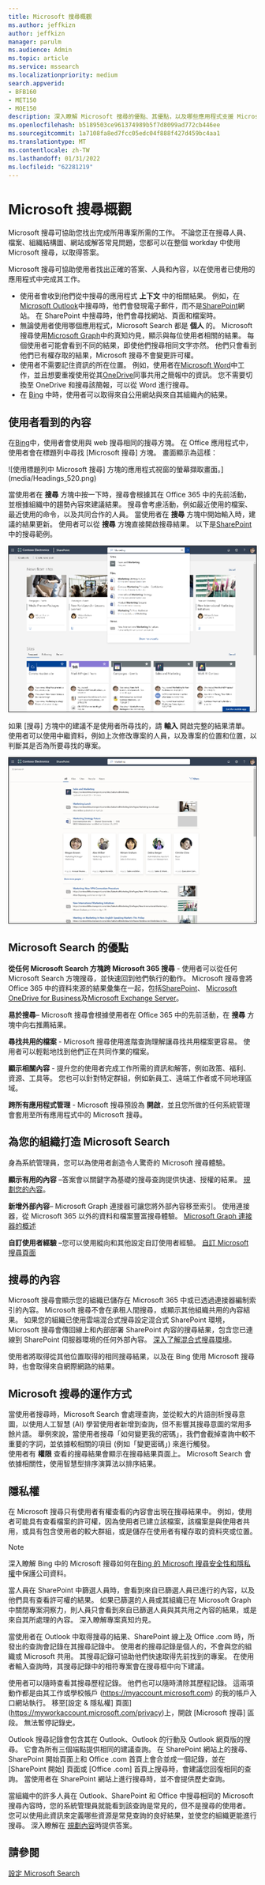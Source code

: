 ```yaml
---
title: Microsoft 搜尋概觀
ms.author: jeffkizn
author: jeffkizn
manager: parulm
ms.audience: Admin
ms.topic: article
ms.service: mssearch
ms.localizationpriority: medium
search.appverid:
- BFB160
- MET150
- MOE150
description: 深入瞭解 Microsoft 搜尋的優點、其優點，以及哪些應用程式支援 Microsoft 搜尋。
ms.openlocfilehash: b5189503ce961374989b5f7d8099ad772cb446ee
ms.sourcegitcommit: 1a7108fa8ed7fcc05edc04f888f427d459bc4aa1
ms.translationtype: MT
ms.contentlocale: zh-TW
ms.lasthandoff: 01/31/2022
ms.locfileid: "62281219"
---
```

# <a name="overview-of-microsoft-search"></a>Microsoft 搜尋概觀

Microsoft 搜尋可協助您找出完成所用專案所需的工作。 不論您正在搜尋人員、檔案、組織結構圖、網站或解答常見問題，您都可以在整個 workday 中使用 Microsoft 搜尋，以取得答案。

Microsoft 搜尋可協助使用者找出正確的答案、人員和內容，以在使用者已使用的應用程式中完成其工作。

- 使用者會收到他們從中搜尋的應用程式 **上下文** 中的相關結果。 例如，在[Microsoft Outlook](https://www.microsoft.com/outlook)中搜尋時，他們會發現電子郵件，而不是[SharePoint](http://sharepoint.com/)網站。 在 SharePoint 中搜尋時，他們會尋找網站、頁面和檔案時。
- 無論使用者使用哪個應用程式，Microsoft Search 都是 **個人** 的。 Microsoft 搜尋使用[Microsoft Graph](https://developer.microsoft.com/graph/)中的真知灼見，顯示與每位使用者相關的結果。 每個使用者可能會看到不同的結果，即使他們搜尋相同文字亦然。 他們只會看到他們已有權存取的結果，Microsoft 搜尋不會變更許可權。
- 使用者不需要記住資訊的所在位置。 例如，使用者在[Microsoft Word](https://products.office.com/word)中工作，並且想要重複使用從其[OneDrive](https://onedrive.live.com/about/)同事共用之簡報中的資訊。 您不需要切換至 OneDrive 和搜尋該簡報，可以從 Word 進行搜尋。
- 在 [Bing](https://bing.com) 中時，使用者可以取得來自公用網站與來自其組織內的結果。

## <a name="what-users-see"></a>使用者看到的內容

在[Bing](https://bing.com)中，使用者會使用與 web 搜尋相同的搜尋方塊。 在 Office 應用程式中，使用者會在標題列中尋找 [Microsoft 搜尋] 方塊。 畫面顯示為這樣：

![使用標題列中 Microsoft 搜尋] 方塊的應用程式視窗的螢幕擷取畫面。](media/Headings_520.png)

當使用者在 **搜尋** 方塊中按一下時，搜尋會根據其在 Office 365 中的先前活動，並根據組織中的趨勢內容來建議結果。 搜尋會考慮活動，例如最近使用的檔案、最近使用的命令，以及共同合作的人員。 當使用者在 **搜尋** 方塊中開始輸入時，建議的結果更新。 使用者可以從 **搜尋** 方塊直接開啟搜尋結果。 以下是[SharePoint](http://sharepoint.com/)中的搜尋範例。

![包含查詢及建議結果的 Microsoft 搜尋方塊的螢幕擷取畫面。](media/SERP_text_520.png)

如果 [搜尋] 方塊中的建議不是使用者所尋找的，請 **輸入** 開啟完整的結果清單。 使用者可以使用中繼資料，例如上次修改專案的人員，以及專案的位置和位置，以判斷其是否為所要尋找的專案。

![Microsoft 搜尋結果頁面的螢幕擷取畫面。](media/search_box.png)

## <a name="benefits-of-microsoft-search"></a>Microsoft Search 的優點

**從任何 Microsoft Search 方塊跨 Microsoft 365 搜尋** - 使用者可以從任何 Microsoft Search 方塊搜尋，並快速回到他們執行的動作。 Microsoft 搜尋會將 Office 365 中的資料來源的結果彙集在一起，包括[SharePoint](http://sharepoint.com/)、 [Microsoft OneDrive for Business](https://onedrive.live.com/about/business/)及[Microsoft Exchange Server](https://products.office.com/exchange/microsoft-exchange-server)。

**易於搜尋**– Microsoft 搜尋會根據使用者在 Office 365 中的先前活動，在 **搜尋** 方塊中向右推薦結果。

**尋找共用的檔案** - Microsoft 搜尋使用進階查詢理解讓尋找共用檔案更容易。 使用者可以輕鬆地找到他們正在共同作業的檔案。

**顯示相關內容** - 提升您的使用者完成工作所需的資訊和解答，例如政策、福利、資源、工具等。 您也可以針對特定群組，例如新員工、遠端工作者或不同地理區域。

**跨所有應用程式管理** - Microsoft 搜尋預設為 **開啟**，並且您所做的任何系統管理會套用至所有應用程式中的 Microsoft 搜尋。

## <a name="tailoring-microsoft-search-to-your-organization"></a>為您的組織打造 Microsoft Search

身為系統管理員，您可以為使用者創造令人驚奇的 Microsoft 搜尋體驗。

**顯示有用的內容** –答案會以關鍵字為基礎的搜尋查詢提供快速、授權的結果。 [規劃您的內容](plan-your-content.md)。

**新增外部內容**– Microsoft Graph 連接器可讓您將外部內容移至索引。 使用連接器，從 Microsoft 365 以外的資料和檔案豐富搜尋體驗。 [Microsoft Graph 連接器的概述](connectors-overview.md)

**自訂使用者經驗** –您可以使用縱向和其他設定自訂使用者經驗。 [自訂 Microsoft 搜尋頁面](customize-search-page.md)

## <a name="what-content-is-searched"></a>搜尋的內容

Microsoft 搜尋會顯示您的組織已儲存在 Microsoft 365 中或已透過連接器編制索引的內容。 Microsoft 搜尋不會在承租人間搜尋，或顯示其他組織共用的內容結果。 如果您的組織已使用雲端混合式搜尋設定混合式 SharePoint 環境，Microsoft 搜尋會傳回線上和內部部署 SharePoint 內容的搜尋結果，包含您已連線到 SharePoint 伺服器環境的任何外部內容。 [深入了解混合式搜尋環境](/sharepoint/hybrid/learn-about-cloud-hybrid-search-for-sharepoint)。

使用者將取得從其他位置取得的相同搜尋結果，以及在 Bing 使用 Microsoft 搜尋時，也會取得來自網際網路的結果。

## <a name="how-microsoft-search-works"></a>Microsoft 搜尋的運作方式

當使用者搜尋時，Microsoft Search 會處理查詢，並從較大的片語剖析搜尋意圖，以使用人工智慧 (AI) 學習使用者新增到查詢，但不影響其搜尋意圖的常用多餘片語。 舉例來說，當使用者搜尋「如何變更我的密碼」，我們會截掉查詢中較不重要的字詞，並依據較相關的項目 (例如「變更密碼」) 來進行觸發。  
使用者有 **權限** 查看的搜尋結果會顯示在搜尋結果頁面上。 Microsoft Search 會依據相關性，使用智慧型排序演算法以排序結果。

## <a name="privacy"></a>隱私權
在 Microsoft 搜尋只有使用者有權查看的內容會出現在搜尋結果中。 例如，使用者可能具有查看檔案的許可權，因為使用者已建立該檔案，該檔案是與使用者共用，或具有包含使用者的較大群組，或是儲存在使用者有權存取的資料夾或位置。
> [!NOTE]
> 深入瞭解 Bing 中的 Microsoft 搜尋如何在[Bing 的 Microsoft 搜尋安全性和隱私權](security-for-search.md)中保護公司資料。

當人員在 SharePoint 中篩選人員時，會看到來自已篩選人員已進行的內容，以及他們具有查看許可權的結果。 如果已篩選的人員或其組織已在 Microsoft Graph 中關閉專案洞察力，則人員只會看到來自已篩選人員與其共用之內容的結果，或是來自其所處理的內容。 深入瞭解專案真知灼見。

當使用者在 Outlook 中取得搜尋的結果、SharePoint 線上及 Office .com 時，所發出的查詢會記錄在其搜尋記錄中。 使用者的搜尋記錄是個人的，不會與您的組織或 Microsoft 共用。 其搜尋記錄可協助他們快速取得先前找到的專案。 在使用者輸入查詢時，其搜尋記錄中的相符專案會在搜尋框中向下建議。  

使用者可以隨時查看其搜尋歷程記錄。 他們也可以隨時清除其歷程記錄。 這兩項動作都是由其工作或學校帳戶 (https://myaccount.microsoft.com) 的我的帳戶入口網站執行。 移至[設定 & 隱私權] 頁面](https://myworkaccount.microsoft.com/privacy)上，開啟 [Microsoft 搜尋] 區段。 無法暫停記錄史。

Outlook 搜尋記錄會包含其在 Outlook、Outlook 的行動及 Outlook 網頁版的搜尋。 它會為所有三個端點提供相同的建議查詢。 在 SharePoint 網站上的搜尋、SharePoint 開始頁面上和 Office .com 首頁上會合並成一個記錄，並在 [SharePoint 開始] 頁面或 [Office .com] 首頁上搜尋時，會建議您回復相同的查詢。 當使用者在 SharePoint 網站上進行搜尋時，並不會提供歷史查詢。

當組織中的許多人員在 Outlook、SharePoint 和 Office 中搜尋相同的 Microsoft 搜尋內容時，您的系統管理員就能看到該查詢是常見的，但不是搜尋的使用者。 您可以使用此資訊來定義哪些資源是常見查詢的良好結果，並使您的組織更能進行搜尋。 深入瞭解在 [規劃內容](plan-your-content.md)時提供答案。


## <a name="see-also"></a>請參閱

[設定 Microsoft Search](setup-microsoft-search.md)
